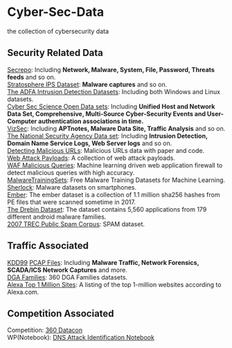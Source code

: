 # Cyber-Sec-Data
the collection of cybersecurity data
## Security Related Data  
[Secrepo](http://www.secrepo.com/#about): Including **Network, Malware, System, File, Password, Threats feeds** and so on.   
[Stratosphere IPS Dataset](https://www.stratosphereips.org/category/dataset.html): **Malware captures** and so on.  
[The ADFA Intrusion Detection Datasets](https://www.unsw.adfa.edu.au/unsw-canberra-cyber/cybersecurity/ADFA-IDS-Datasets/): Including both Windows and Linux datasets.   
[Cyber Sec Science Open Data sets](https://csr.lanl.gov/data/): Including **Unified Host and Network Data Set, Comprehensive, Multi-Source Cyber-Security Events and User-Computer authentication associations in time.**  
[VizSec](https://vizsec.org/data/): Including **APTnotes, Malware Data Site, Traffic Analysis** and so on.  
[The National Security Agency Data set](https://westpoint.edu/centers-and-research/cyber-research-center/data-sets): Including **Intrusion Detection, Domain Name Service Logs, Web Server logs** and so on.  
[Detecting Malicious URLs](http://www.sysnet.ucsd.edu/projects/url/): Malicious URLs data with paper and code.  
[Web Attack Payloads](https://github.com/foospidy/payloads): A collection of web attack payloads.  
[WAF Malicious Queries](https://github.com/faizann24/Fwaf-Machine-Learning-driven-Web-Application-Firewall): Machine learning driven web application firewall to detect malicious queries with high accuracy.    
[MalwareTrainingSets](https://github.com/marcoramilli/MalwareTrainingSets): Free Malware Training Datasets for Machine Learning.  
[Sherlock](http://bigdata.ise.bgu.ac.il/sherlock/index.html#/): Malware datasets on smartphones.   
[Ember](https://github.com/endgameinc/ember): The ember dataset is a collection of 1.1 million sha256 hashes from PE files that were scanned sometime in 2017.  
[The Drebin Dataset](https://www.sec.cs.tu-bs.de/~danarp/drebin/): The dataset contains 5,560 applications from 179 different android malware families.   
[2007 TREC Public Spam Corpus](https://plg.uwaterloo.ca/~gvcormac/treccorpus07/): SPAM dataset.  


## Traffic Associated  
[KDD99](http://kdd.ics.uci.edu/databases/kddcup99/kddcup99.html)
[PCAP Files](https://www.netresec.com/?page=PcapFiles): Including **Malware Traffic, Network Forensics, SCADA/ICS Network Captures** and more.  
[DGA Families](https://data.netlab.360.com/dga/): 360 DGA Families datasets.  
[Alexa Top 1 Million Sites](https://www.kaggle.com/cheedcheed/top1m): A listing of the top 1-million websites according to Alexa.com.  
## Competition Associated
Competition: [360 Datacon](http://butian.360.net/Active/dataconDetail.html#gj)  
WP(Notebook): [DNS Attack Identification Notebook](http://momomoxiaoxi.com/%E6%95%B0%E6%8D%AE%E5%88%86%E6%9E%90/2019/04/24/datacondns1/) 

